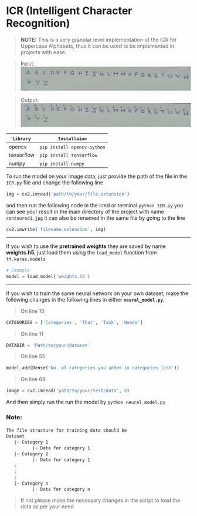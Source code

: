 # ICR (Intelligent Character Recognition)
>**NOTE:** This is a very granular level implementation of the ICR for Uppercase Alphabets, thus it can be used to be implemented in projects with ease. <br/>

>Input:
>![Image of input](test1.jpg)

>Output: 
>![Output Image](contoured1.jpg)

|`Library`|`Installaion`|
|---|---|
|opencv| `pip install opencv-python`|
|tensorflow|`pip install tensorflow`|
|numpy|`pip install numpy`|

To run the model on your image data, just provide the path of the file in the `ICR.py` file and change the following line 
```python
img = cv2.imread('path/to/your/file.extension')
```
and then run the following code in the cmd or terminal `python ICR.py` you can see your result in the main directory of 
the project with name `contoured1.jpg` it can also be renamed in the same file by going to the line
```python
cv2.imwrite('filename.extension', img)
```
---
If you wish to use the __pretrained weights__ they are saved by name **weights.h5**, just load them using the `load_model`
function from `tf.keras.models`
```python
# Example
model = load_model('weights.h5')
```
---
If you wish to train the same neural network on your own dataset, make the following changes in the following lines in 
either __`neural_model.py`__.

> On line 10
```python
CATEGORIES = ['Categories', 'That', 'Task', 'Needs']
```

> On line 11
```python
DATADIR = 'Path/to/your/dataset'
```
> On line 55
```python
model.add(Dense('No. of categories you added in categories list'))
```
> On line 68
```python
image = cv2.imread('path/to/your/test/data', 0)
```
And then simply run the run the model by `python neural_model.py`

### Note:
```
The file structure for training data should be
Dataset
   |- Category 1
          |- Data for category 1
   |- Category 2
          |- Data for category 1
   :
   :
   :
   |- Category n
          |- Data for category n
```
> If not please make the necessary changes in the script to load the data as per your need
